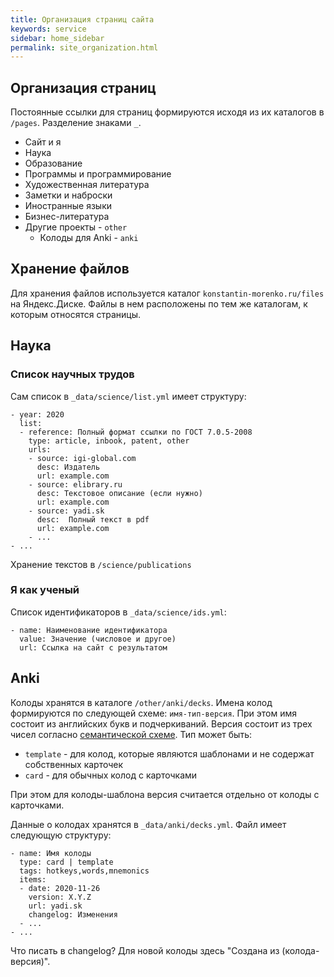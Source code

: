 ```yaml
---
title: Организация страниц сайта
keywords: service
sidebar: home_sidebar
permalink: site_organization.html
---
```


## Организация страниц

Постоянные ссылки для страниц формируются исходя из их каталогов в
`/pages`.  Разделение знаками `_`.

- Сайт и я
- Наука
- Образование
- Программы и программирование
- Художественная литература
- Заметки и наброски
- Иностранные языки
- Бизнес-литература
- Другие проекты - `other`
  - Колоды для Anki - `anki`

## Хранение файлов

Для хранения файлов используется каталог `konstantin-morenko.ru/files` на
Яндекс.Диске.  Файлы в нем расположены по тем же каталогам, к которым
относятся страницы.

## Наука

### Список научных трудов

Сам список в `_data/science/list.yml` имеет структуру:
```
- year: 2020
  list:
  - reference: Полный формат ссылки по ГОСТ 7.0.5-2008
    type: article, inbook, patent, other
    urls:
    - source: igi-global.com
      desc: Издатель
      url: example.com
    - source: elibrary.ru
      desc: Текстовое описание (если нужно)
      url: example.com
    - source: yadi.sk
      desc:  Полный текст в pdf
      url: example.com
    - ...
- ...
```

Хранение текстов в `/science/publications`

### Я как ученый

Список идентификаторов в `_data/science/ids.yml`:
```
- name: Наименование идентификатора
  value: Значение (числовое и другое)
  url: Ссылка на сайт с результатом
```

## Anki

Колоды хранятся в каталоге `/other/anki/decks`.  Имена колод
формируются по следующей схеме: `имя-тип-версия`.  При этом имя
состоит из английских букв и подчеркиваний.  Версия состоит из трех
чисел согласно [семантической схеме](https://semver.org/lang/ru/).
Тип может быть:
- `template` - для колод, которые являются шаблонами и не содержат
  собственных карточек
- `card` - для обычных колод с карточками

При этом для колоды-шаблона версия считается отдельно от колоды с
карточками.

Данные о колодах хранятся в `_data/anki/decks.yml`.  Файл имеет
следующую структуру:

```
- name: Имя колоды
  type: card | template
  tags: hotkeys,words,mnemonics
  items:
  - date: 2020-11-26
    version: X.Y.Z
    url: yadi.sk
    changelog: Изменения
  - ...
- ...
```

Что писать в changelog?  Для новой колоды здесь "Создана из
(колода-версия)".
